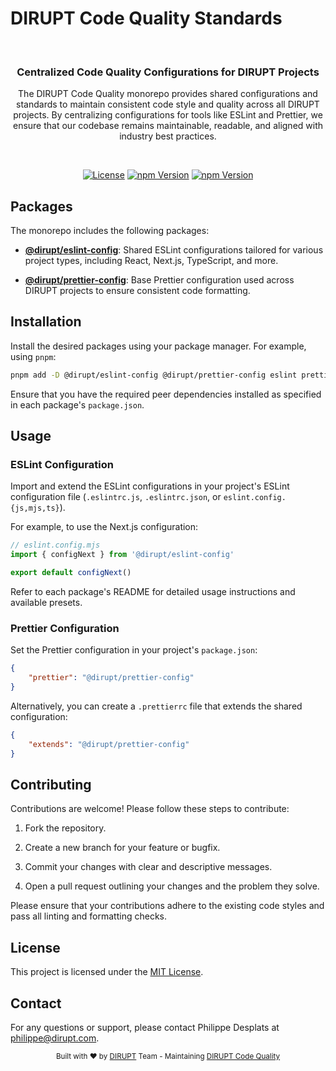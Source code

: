 # DIRUPT Code Quality Standards

<br />

<div align="center">
	<h3>Centralized Code Quality Configurations for DIRUPT Projects</h3>
	<p>
	The DIRUPT Code Quality monorepo provides shared configurations and standards to maintain consistent code style and quality across all DIRUPT projects. By centralizing configurations for tools like ESLint and Prettier, we ensure that our codebase remains maintainable, readable, and aligned with industry best practices.
	</p>
</div>

<br />

<div align="center">

[![License](https://img.shields.io/github/license/dirupt-agency/code-quality?style=for-the-badge)](LICENSE.md) [![npm Version](https://img.shields.io/npm/v/@dirupt/eslint-config/latest.svg?style=for-the-badge&logo=npm&label=eslint-config)](https://www.npmjs.com/package/@dirupt/eslint-config) [![npm Version](https://img.shields.io/npm/v/@dirupt/prettier-config/latest.svg?style=for-the-badge&logo=npm&label=prettier-config)](https://www.npmjs.com/package/@dirupt/prettier-config&label=prettier-config)

</div>

## Packages

The monorepo includes the following packages:

- **[@dirupt/eslint-config](packages/eslint-config/README.md)**: Shared ESLint configurations tailored for various project types, including React, Next.js, TypeScript, and more.

- **[@dirupt/prettier-config](packages/prettier-config/README.md)**: Base Prettier configuration used across DIRUPT projects to ensure consistent code formatting.

## Installation

Install the desired packages using your package manager. For example, using `pnpm`:

```sh
pnpm add -D @dirupt/eslint-config @dirupt/prettier-config eslint prettier
```

Ensure that you have the required peer dependencies installed as specified in each package's `package.json`.

## Usage

### ESLint Configuration

Import and extend the ESLint configurations in your project's ESLint configuration file (`.eslintrc.js`, `.eslintrc.json`, or `eslint.config.{js,mjs,ts}`).

For example, to use the Next.js configuration:

```js
// eslint.config.mjs
import { configNext } from '@dirupt/eslint-config'

export default configNext()
```

Refer to each package's README for detailed usage instructions and available presets.

### Prettier Configuration

Set the Prettier configuration in your project's `package.json`:

```json
{
	"prettier": "@dirupt/prettier-config"
}
```

Alternatively, you can create a `.prettierrc` file that extends the shared configuration:

```json
{
	"extends": "@dirupt/prettier-config"
}
```

## Contributing

Contributions are welcome! Please follow these steps to contribute:

1. Fork the repository.

2. Create a new branch for your feature or bugfix.

3. Commit your changes with clear and descriptive messages.

4. Open a pull request outlining your changes and the problem they solve.

Please ensure that your contributions adhere to the existing code styles and pass all linting and formatting checks.

## License

This project is licensed under the [MIT License](LICENSE.md).

## Contact

For any questions or support, please contact Philippe Desplats at [philippe@dirupt.com](mailto:philippe@dirupt.com).

<div align="center">
	<sub>Built with ❤︎ by <a href="https://www.dirupt.com">DIRUPT</a> Team - Maintaining <a href="https://github.com/dirupt-agency/code-quality">DIRUPT Code Quality</a></sub>
</div>
